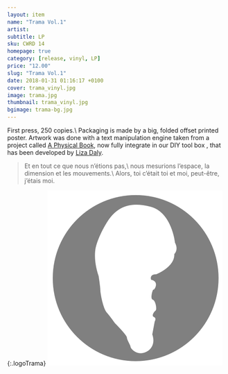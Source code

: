 ```yaml
---
layout: item
name: "Trama Vol.1"
artist: 
subtitle: LP
sku: CWRD 14
homepage: true
category: [release, vinyl, LP]
price: "12.00"
slug: "Trama Vol.1"
date: 2018-01-31 01:16:17 +0100
cover: trama_vinyl.jpg
image: trama.jpg
thumbnail: trama_vinyl.jpg
bgimage: trama-bg.jpg
---
```


First press, 250 copies.\\
Packaging is made by a big, folded offset printed poster.
Artwork was done with a text manipulation engine taken from a project called [A Physical Book](https://lizadaly.com/pages/a-physical-book/), now fully integrate in our DIY tool box , that has been developed by [Liza Daly](https://lizadaly.com/).

>Et en tout ce que nous n’étions pas,\\
>nous mesurions l’espace, la dimension et les mouvements.\\
>Alors, toi c’était toi et moi, peut-être, j’étais moi.

{:.logoTrama}
![Trama logo](/img/trama-logo.svg)